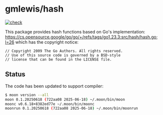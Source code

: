 # gmlewis/hash
[![check](https://github.com/gmlewis/moonbit-hash/actions/workflows/check.yml/badge.svg)](https://github.com/gmlewis/moonbit-hash/actions/workflows/check.yml)

This package provides hash functions based on Go's implementation:
https://cs.opensource.google/go/go/+/refs/tags/go1.23.3:src/hash/hash.go;l=26
which has the copyright notice:

```
// Copyright 2009 The Go Authors. All rights reserved.
// Use of this source code is governed by a BSD-style
// license that can be found in the LICENSE file.
```

## Status

The code has been updated to support compiler:

```bash
$ moon version --all
moon 0.1.20250618 (722aa08 2025-06-18) ~/.moon/bin/moon
moonc v0.6.18+8382ed77e ~/.moon/bin/moonc
moonrun 0.1.20250618 (722aa08 2025-06-18) ~/.moon/bin/moonrun
```
